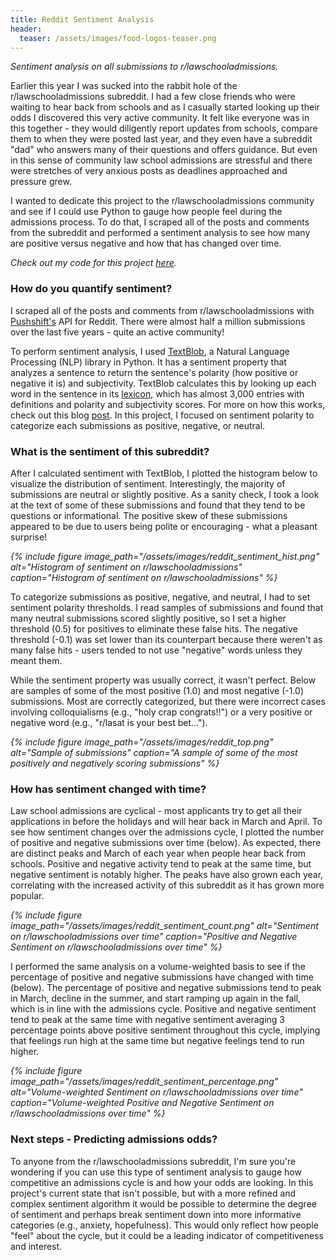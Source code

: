 ```yaml
---
title: Reddit Sentiment Analysis
header:
  teaser: /assets/images/food-logos-teaser.png
---
```

*Sentiment analysis on all submissions to r/lawschooladmissions.*

Earlier this year I was sucked into the rabbit hole of the r/lawschooladmissions subreddit. I had a few close friends who were waiting to hear back from schools and as I casually started looking up their odds I discovered this very active community. It felt like everyone was in this together - they would diligently report updates from schools, compare them to when they were posted last year, and they even have a subreddit "dad" who answers many of their questions and offers guidance. But even in this sense of community law school admissions are stressful and there were stretches of very anxious posts as deadlines approached and pressure grew.

I wanted to dedicate this project to the r/lawschooladmissions community and see if I could use Python to gauge how people feel during the admissions process. To do that, I scraped all of the posts and comments from the subreddit and performed a sentiment analysis to see how many are positive versus negative and how that has changed over time.

*Check out my code for this project [here](https://github.com/jenzhenky/reddit_sentiment_analysis).*

### How do you quantify sentiment? 

I scraped all of the posts and comments from r/lawschooladmissions with [Pushshift's](https://pushshift.io/) API for Reddit. There were almost half a million submissions over the last five years - quite an active community! 

To perform sentiment analysis, I used [TextBlob](https://textblob.readthedocs.io/en/dev/), a Natural Language Processing (NLP) library in Python. It has a sentiment property that analyzes a sentence to return the sentence's polarity (how positive or negative it is) and subjectivity. TextBlob calculates this by looking up each word in the sentence in its [lexicon](https://github.com/sloria/TextBlob/blob/eb08c120d364e908646731d60b4e4c6c1712ff63/textblob/en/en-sentiment.xml), which has almost 3,000 entries with definitions and polarity and subjectivity scores. For more on how this works, check out this blog [post](https://planspace.org/20150607-textblob_sentiment/). In this project, I focused on sentiment polarity to categorize each submissions as positive, negative, or neutral. 

### What is the sentiment of this subreddit?

After I calculated sentiment with TextBlob, I plotted the histogram below to visualize the distribution of sentiment. Interestingly, the majority of submissions are neutral or slightly positive. As a sanity check, I took a look at the text of some of these submissions and found that they tend to be questions or informational. The positive skew of these submissions appeared to be due to users being polite or encouraging - what a pleasant surprise!

*{% include figure image_path="/assets/images/reddit_sentiment_hist.png" alt="Histogram of sentiment on r/lawschooladmissions" caption="Histogram of sentiment on r/lawschooladmissions" %}*

To categorize submissions as positive, negative, and neutral, I had to set sentiment polarity thresholds. I read samples of submissions and found that many neutral submissions scored slightly positive, so I set a higher threshold (0.5) for positives to eliminate these false hits. The negative threshold (-0.1) was set lower than its counterpart because there weren't as many false hits - users tended to not use "negative" words unless they meant them.

While the sentiment property was usually correct, it wasn't perfect. Below are samples of some of the most positive (1.0) and most negative (-1.0) submissions. Most are correctly categorized, but there were incorrect cases involving colloquialisms (e.g., "holy crap congrats!!") or a very positive or negative word (e.g., "r/lasat is your best bet…").

*{% include figure image_path="/assets/images/reddit_top.png" alt="Sample of submissions" caption="A sample of some of the most positively and negatively scoring submissions" %}*

### How has sentiment changed with time?

Law school admissions are cyclical - most applicants try to get all their applications in before the holidays and will hear back in March and April. To see how sentiment changes over the admissions cycle, I plotted the number of positive and negative submissions over time (below). As expected, there are distinct peaks and March of each year when people hear back from schools. Positive and negative activity tend to peak at the same time, but negative sentiment is notably higher. The peaks have also grown each year, correlating with the increased activity of this subreddit as it has grown more popular. 

*{% include figure image_path="/assets/images/reddit_sentiment_count.png" alt="Sentiment on r/lawschooladmissions over time" caption="Positive and Negative Sentiment on r/lawschooladmissions over time" %}*

I performed the same analysis on a volume-weighted basis to see if the percentage of positive and negative submissions have changed with time (below). The percentage of positive and negative submissions tend to peak in March, decline in the summer, and start ramping up again in the fall, which is in line with the admissions cycle. Positive and negative sentiment tend to peak at the same time with negative sentiment averaging 3 percentage points above positive sentiment throughout this cycle, implying that feelings run high at the same time but negative feelings tend to run higher.

*{% include figure image_path="/assets/images/reddit_sentiment_percentage.png" alt="Volume-weighted Sentiment on r/lawschooladmissions over time" caption="Volume-weighted Positive and Negative Sentiment on r/lawschooladmissions over time" %}*

### Next steps - Predicting admissions odds?

To anyone from the r/lawschooladmissions subreddit, I'm sure you're wondering if you can use this type of sentiment analysis to gauge how competitive an admissions cycle is and how your odds are looking. In this project's current state that isn't possible, but with a more refined and complex sentiment algorithm it would be possible to determine the degree of sentiment and perhaps break sentiment down into more informative categories (e.g., anxiety, hopefulness). This would only reflect how people "feel" about the cycle, but it could be a leading indicator of competitiveness and interest. 
